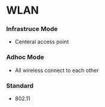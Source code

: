 
# WLAN

### Infrastruce Mode
- Centeral access point

### Adhoc Mode
- All wireless connect to each other

### Standard
- 802.11


